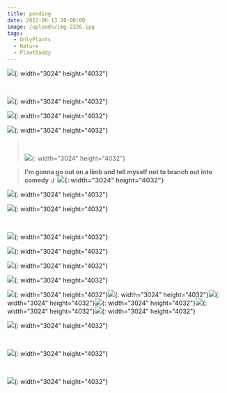 ```yaml
---
title: pending
date: 2022-06-13 20:00:00
image: /uploads/img-2326.jpg
tags:
  - OnlyPlants
  - Nature
  - PlantDaddy
---
```

![](/uploads/img-2325.jpg){: width="3024" height="4032"}

&nbsp;

![](/uploads/1.jpg){: width="3024" height="4032"}*&nbsp; &nbsp; &nbsp; &nbsp; &nbsp; &nbsp; &nbsp; &nbsp; &nbsp; &nbsp; &nbsp; &nbsp; &nbsp; &nbsp; &nbsp; &nbsp; &nbsp; &nbsp; &nbsp; &nbsp; &nbsp; &nbsp; &nbsp; &nbsp; &nbsp; &nbsp; &nbsp; &nbsp; &nbsp; &nbsp;*​​​​​​

![](/uploads/2.jpg){: width="3024" height="4032"}

![](/uploads/3.jpg){: width="3024" height="4032"}

> &nbsp;
>
>
> ![](/uploads/4.jpg){: width="3024" height="4032"}

> **I'm gonna go out on a limb and tell myself not to branch out into comedy :/ &nbsp;![](/uploads/5.jpg){: width="3024" height="4032"}**

![](/uploads/6.jpg){: width="3024" height="4032"}

![](/uploads/7.jpg){: width="3024" height="4032"}

&nbsp;

![](/uploads/8-5.jpg){: width="3024" height="4032"}

![](/uploads/8.jpg){: width="3024" height="4032"}

![](/uploads/9.jpg){: width="3024" height="4032"}

![](/uploads/10.jpg){: width="3024" height="4032"}

![](/uploads/11.jpg){: width="3024" height="4032"}![](/uploads/12.jpg){: width="3024" height="4032"}![](/uploads/img-2322.jpg){: width="3024" height="4032"}![](/uploads/13.jpg){: width="3024" height="4032"}![](/uploads/img-2325.jpg){: width="3024" height="4032"}![](/uploads/img-2323.jpg){: width="3024" height="4032"}

![](/uploads/img-2326.jpg){: width="3024" height="4032"}

&nbsp;

![](/uploads/img-2327.jpg){: width="3024" height="4032"}

&nbsp;

![](/uploads/img-2328.jpg){: width="3024" height="4032"}

&nbsp;

&nbsp;
